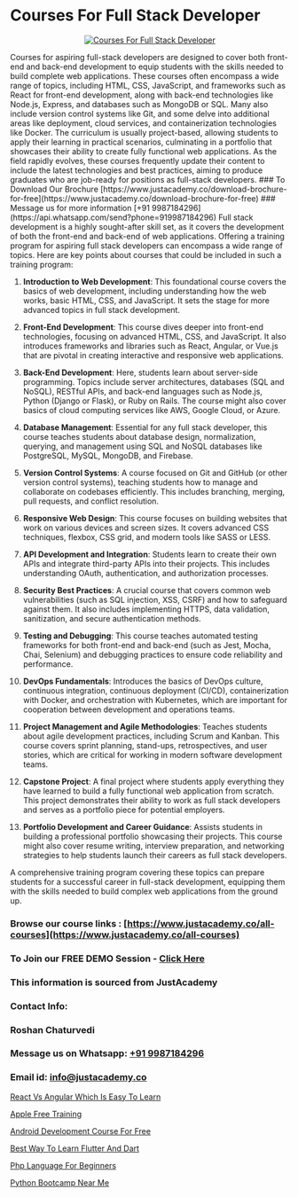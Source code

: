 # Courses For Full Stack Developer

<p align="center">
  <a href="https://justacademy.co/program-detail/full-stack-web-development">
    <img src="https://justacademy.co/storage2/program_images/1704700371.webp" alt="Courses For Full Stack Developer">
  </a>
</p>
Courses for aspiring full-stack developers are designed to cover both front-end and back-end development to equip students with the skills needed to build complete web applications. These courses often encompass a wide range of topics, including HTML, CSS, JavaScript, and frameworks such as React for front-end development, along with back-end technologies like Node.js, Express, and databases such as MongoDB or SQL. Many also include version control systems like Git, and some delve into additional areas like deployment, cloud services, and containerization technologies like Docker. The curriculum is usually project-based, allowing students to apply their learning in practical scenarios, culminating in a portfolio that showcases their ability to create fully functional web applications. As the field rapidly evolves, these courses frequently update their content to include the latest technologies and best practices, aiming to produce graduates who are job-ready for positions as full-stack developers.
### To Download Our Brochure [https://www.justacademy.co/download-brochure-for-free](https://www.justacademy.co/download-brochure-for-free)
### Message us for more information [+91 9987184296](https://api.whatsapp.com/send?phone=919987184296)
Full stack development is a highly sought-after skill set, as it covers the development of both the front-end and back-end of web applications. Offering a training program for aspiring full stack developers can encompass a wide range of topics. Here are key points about courses that could be included in such a training program:

1) **Introduction to Web Development**: This foundational course covers the basics of web development, including understanding how the web works, basic HTML, CSS, and JavaScript. It sets the stage for more advanced topics in full stack development.

2) **Front-End Development**: This course dives deeper into front-end technologies, focusing on advanced HTML, CSS, and JavaScript. It also introduces frameworks and libraries such as React, Angular, or Vue.js that are pivotal in creating interactive and responsive web applications.

3) **Back-End Development**: Here, students learn about server-side programming. Topics include server architectures, databases (SQL and NoSQL), RESTful APIs, and back-end languages such as Node.js, Python (Django or Flask), or Ruby on Rails. The course might also cover basics of cloud computing services like AWS, Google Cloud, or Azure.

4) **Database Management**: Essential for any full stack developer, this course teaches students about database design, normalization, querying, and management using SQL and NoSQL databases like PostgreSQL, MySQL, MongoDB, and Firebase.

5) **Version Control Systems**: A course focused on Git and GitHub (or other version control systems), teaching students how to manage and collaborate on codebases efficiently. This includes branching, merging, pull requests, and conflict resolution.

6) **Responsive Web Design**: This course focuses on building websites that work on various devices and screen sizes. It covers advanced CSS techniques, flexbox, CSS grid, and modern tools like SASS or LESS.

7) **API Development and Integration**: Students learn to create their own APIs and integrate third-party APIs into their projects. This includes understanding OAuth, authentication, and authorization processes.

8) **Security Best Practices**: A crucial course that covers common web vulnerabilities (such as SQL injection, XSS, CSRF) and how to safeguard against them. It also includes implementing HTTPS, data validation, sanitization, and secure authentication methods.

9) **Testing and Debugging**: This course teaches automated testing frameworks for both front-end and back-end (such as Jest, Mocha, Chai, Selenium) and debugging practices to ensure code reliability and performance.

10) **DevOps Fundamentals**: Introduces the basics of DevOps culture, continuous integration, continuous deployment (CI/CD), containerization with Docker, and orchestration with Kubernetes, which are important for cooperation between development and operations teams.

11) **Project Management and Agile Methodologies**: Teaches students about agile development practices, including Scrum and Kanban. This course covers sprint planning, stand-ups, retrospectives, and user stories, which are critical for working in modern software development teams.

12) **Capstone Project**: A final project where students apply everything they have learned to build a fully functional web application from scratch. This project demonstrates their ability to work as full stack developers and serves as a portfolio piece for potential employers.

13) **Portfolio Development and Career Guidance**: Assists students in building a professional portfolio showcasing their projects. This course might also cover resume writing, interview preparation, and networking strategies to help students launch their careers as full stack developers.

A comprehensive training program covering these topics can prepare students for a successful career in full-stack development, equipping them with the skills needed to build complex web applications from the ground up.

### Browse our course links : [https://www.justacademy.co/all-courses](https://www.justacademy.co/all-courses) 
### To Join our FREE DEMO Session - [Click Here](https://www.justacademy.co/register-for-course-demo)


### This information is sourced from JustAcademy
### Contact Info:
### Roshan Chaturvedi
### Message us on Whatsapp: [+91 9987184296](https://api.whatsapp.com/send?phone=919987184296)
### Email id: [info@justacademy.co](mailto:info@justacademy.co)
                
[React Vs Angular Which Is Easy To Learn](https://www.linkedin.com/pulse/react-vs-angular-which-easy-learn-justacademy-delhi-i7cdc?trackingId=VI%2FoEY%2FRVobjDyWMue6yLg%3D%3D&lipi=urn%3Ali%3Apage%3Ad_flagship3_company_admin%3BwYu9zKHBRZajlu4pteaL6Q%3D%3D)

[Apple Free Training](0)

[Android Development Course For Free](https://medium.com/@AkashSingh2052/android-development-course-for-free-c7bab2f4777d)

[Best Way To Learn Flutter And Dart](https://medium.com/@akanshapatil/best-way-to-learn-flutter-and-dart-b194cca99446)

[Php Language For Beginners](https://justacademyin.github.io/justacademy/php-language-for-beginners)

[Python Bootcamp Near Me](https://justacademyin.github.io/justacademy/python-bootcamp-near-me)

